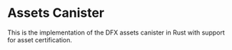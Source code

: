 # Assets Canister

This is the implementation of the DFX assets canister in Rust with support for asset certification.
